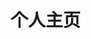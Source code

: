 <!--
 * @Author: kasuie
 * @Date: 2024-05-20 19:31:13
 * @LastEditors: kasuie
 * @LastEditTime: 2024-05-20 19:52:06
 * @Description:
-->

# 个人主页
